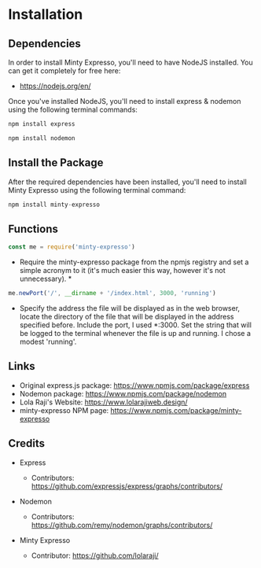 # Installation #
## Dependencies ##
In order to install Minty Expresso, you'll need to have NodeJS installed. You can get it completely for free here:
  * https://nodejs.org/en/

Once you've installed NodeJS, you'll need to install express & nodemon using the following terminal commands:

``` javascript
npm install express
```

``` javascript
npm install nodemon
```

## Install the Package ##

After the required dependencies have been installed, you'll need to install Minty Expresso using the following terminal command:

``` javascript
npm install minty-expresso
```

## Functions ##

``` javascript
const me = require('minty-expresso')
```
* Require the minty-expresso package from the npmjs registry and set a simple acronym to it (it's much easier this way, however it's not unnecessary). *

``` javascript
me.newPort('/', __dirname + '/index.html', 3000, 'running')
```

* Specify the address the file will be displayed as in the web browser, locate the directory of the file that will be displayed in the address specified before. Include the port, I used *:3000. Set the string that will be logged to the terminal whenever the file is up and running. I chose a modest 'running'.


## Links ##

* Original express.js package: https://www.npmjs.com/package/express
* Nodemon package: https://www.npmjs.com/package/nodemon
* Lola Raji's  Website: https://www.lolarajiweb.design/
* minty-expresso NPM page: https://www.npmjs.com/package/minty-expresso

## Credits ##
* Express

    * Contributors: https://github.com/expressjs/express/graphs/contributors/

* Nodemon

    * Contributors: https://github.com/remy/nodemon/graphs/contributors/

* Minty Expresso

    * Contributor: https://github.com/lolaraji/
